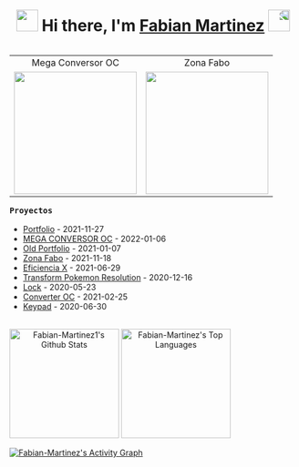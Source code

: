 <h1 align="center"><img src="https://media.giphy.com/media/SUDr9512mOzZrAbMcv/giphy.gif" height="38" /> Hi there, I'm <a href="https://fabian-martinez1.github.io/" target="_blank">Fabian Martinez</a>
 <img style="transform:scaleX(-1);" src="https://media.giphy.com/media/J5dm29T4xgwyEnUYYc/giphy.gif" height="38" /></h1>

<table align="right">
<tr>
<td>  <div align="center">Mega Conversor OC</div> </td> <td> <div align="center" >Zona Fabo</div> </td>
</tr>

 <tr>
<td> <a href="https://fabian-martinez1.github.io/Mega-Conversor-OC/"><img src="./Mega_Conversor_OC.gif" width="215 " height="215" /></a> </td> <td><a href="https://zonafabo.github.io/"><img src="./Zona_Fabo.gif" width="215 " height="215"/></a> </td>
</tr>
 
</table>




### ```Proyectos``` 

- <a href='https://fabian-martinez1.github.io/' target='_blank'>Portfolio</a> - 2021-11-27
- <a href='https://fabian-martinez1.github.io/Mega-Conversor-OC/' target='_blank'>MEGA CONVERSOR OC</a> - 2022-01-06
- <a href='https://fabian-martinez1.github.io/Old_Portfolio/' target='_blank'>Old Portfolio</a> - 2021-01-07
- <a href='https://zonafabo.github.io/' target='_blank'>Zona Fabo</a> - 2021-11-18
- <a href='https://fabian-martinez1.github.io/Efficiency_X/' target='_blank'>Eficiencia X</a> - 2021-06-29
- <a href='https://fabian-martinez1.github.io/Transform-Pokemon-Resolution/' target='_blank'>Transform Pokemon Resolution</a> - 2020-12-16
- <a href='https://fabian-martinez1.github.io/Lock/' target='_blank'>Lock</a> - 2020-05-23
- <a href='https://fabian-martinez1.github.io/Converter-OC/' target='_blank'>Converter OC</a> - 2021-02-25
- <a href='https://fabian-martinez1.github.io/Keypad/' target='_blank'>Keypad</a> - 2020-06-30









<!-- https://github.com/Fabian-Fartinez1/github-readme-stats -->


  <br/>
    <a align="center" href="https://github.com/Fabian-Fartinez1/github-readme-stats"><img alt="Fabian-Martinez1's Github Stats" src="https://denvercoder1-github-readme-stats.vercel.app/api/?username=Fabian-Martinez1&show_icons=true&count_private=true&theme=react&hide_border=true&bg_color=1F222E&title_color=0176FF&icon_color=F8D866" height="192px"/></a>
  <a align="center" href="https://github.com/Fabian-Fartinez1/github-readme-stats"><img alt="Fabian-Martinez's Top Languages" src="https://github-readme-stats.vercel.app/api/top-langs/?username=Fabian-Martinez1&langs_count=8&layout=compact&theme=react&hide_border=true&bg_color=1F222E&title_color=0176FF&icon_color=F8D866&hide=Jupyter%20Notebook" height="192px"/></a>

 <a align="center" href="https://github.com/ashutosh00710/github-readme-activity-graph"><img alt="Fabian-Martinez's Activity Graph" src="https://denvercoder1-activity-graph.herokuapp.com/graph/?username=Fabian-Martinez1&bg_color=1F222E&color=F8D866&line=0176FF&point=FFFFFF&hide_border=true" /></a>




